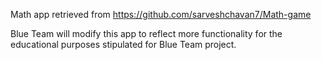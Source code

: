 Math app retrieved from https://github.com/sarveshchavan7/Math-game

Blue Team will modify this app to reflect more functionality for the educational purposes stipulated for Blue Team project.

